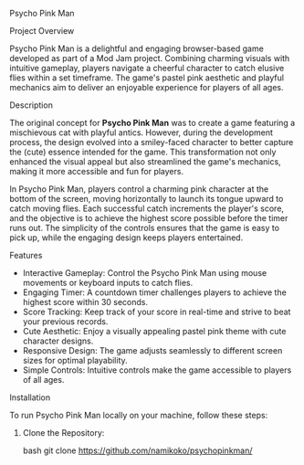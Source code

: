 Psycho Pink Man


Project Overview

Psycho Pink Man is a delightful and engaging browser-based game developed as part of a Mod Jam project. Combining charming visuals with intuitive gameplay, players navigate a cheerful character to catch elusive flies within a set timeframe. The game's pastel pink aesthetic and playful mechanics aim to deliver an enjoyable experience for players of all ages.

Description

The original concept for **Psycho Pink Man** was to create a game featuring a mischievous cat with playful antics. However, during the development process, the design evolved into a smiley-faced character to better capture the (cute) essence intended for the game. This transformation not only enhanced the visual appeal but also streamlined the game's mechanics, making it more accessible and fun for players.

In Psycho Pink Man, players control a charming pink character at the bottom of the screen, moving horizontally to launch its tongue upward to catch moving flies. Each successful catch increments the player's score, and the objective is to achieve the highest score possible before the timer runs out. The simplicity of the controls ensures that the game is easy to pick up, while the engaging design keeps players entertained.

Features

- Interactive Gameplay: Control the Psycho Pink Man using mouse movements or keyboard inputs to catch flies.
- Engaging Timer: A countdown timer challenges players to achieve the highest score within 30 seconds.
- Score Tracking: Keep track of your score in real-time and strive to beat your previous records.
- Cute Aesthetic: Enjoy a visually appealing pastel pink theme with cute character designs.
- Responsive Design: The game adjusts seamlessly to different screen sizes for optimal playability.
- Simple Controls: Intuitive controls make the game accessible to players of all ages.

Installation

To run Psycho Pink Man locally on your machine, follow these steps:

1. Clone the Repository:

   bash
   git clone https://github.com/namikoko/psychopinkman/
